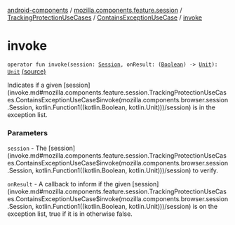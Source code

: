[android-components](../../../index.md) / [mozilla.components.feature.session](../../index.md) / [TrackingProtectionUseCases](../index.md) / [ContainsExceptionUseCase](index.md) / [invoke](./invoke.md)

# invoke

`operator fun invoke(session: `[`Session`](../../../mozilla.components.browser.session/-session/index.md)`, onResult: (`[`Boolean`](https://kotlinlang.org/api/latest/jvm/stdlib/kotlin/-boolean/index.html)`) -> `[`Unit`](https://kotlinlang.org/api/latest/jvm/stdlib/kotlin/-unit/index.html)`): `[`Unit`](https://kotlinlang.org/api/latest/jvm/stdlib/kotlin/-unit/index.html) [(source)](https://github.com/mozilla-mobile/android-components/blob/master/components/feature/session/src/main/java/mozilla/components/feature/session/TrackingProtectionUseCases.kt#L96)

Indicates if a given [session](invoke.md#mozilla.components.feature.session.TrackingProtectionUseCases.ContainsExceptionUseCase$invoke(mozilla.components.browser.session.Session, kotlin.Function1((kotlin.Boolean, kotlin.Unit)))/session) is in the exception list.

### Parameters

`session` - The [session](invoke.md#mozilla.components.feature.session.TrackingProtectionUseCases.ContainsExceptionUseCase$invoke(mozilla.components.browser.session.Session, kotlin.Function1((kotlin.Boolean, kotlin.Unit)))/session) to verify.

`onResult` - A callback to inform if the given [session](invoke.md#mozilla.components.feature.session.TrackingProtectionUseCases.ContainsExceptionUseCase$invoke(mozilla.components.browser.session.Session, kotlin.Function1((kotlin.Boolean, kotlin.Unit)))/session) is on
the exception list, true if it is in otherwise false.